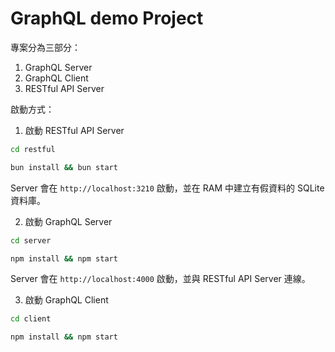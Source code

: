 # GraphQL demo Project

專案分為三部分：

1. GraphQL Server
2. GraphQL Client
3. RESTful API Server

啟動方式：

1. 啟動 RESTful API Server

```bash
cd restful
```

```bash
bun install && bun start
```

Server 會在 `http://localhost:3210` 啟動，並在 RAM 中建立有假資料的 SQLite 資料庫。

2. 啟動 GraphQL Server

```bash
cd server
```

```bash
npm install && npm start
```

Server 會在 `http://localhost:4000` 啟動，並與 RESTful API Server 連線。

3. 啟動 GraphQL Client

```bash
cd client
```

```bash
npm install && npm start
```